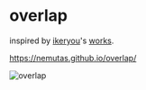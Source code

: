 # overlap
inspired by [ikeryou](https://twitter.com/ikeryou)'s [works](https://ikeryou.jp/sketch/334/).

https://nemutas.github.io/overlap/

![overlap](https://user-images.githubusercontent.com/46724121/208225054-380aa02e-c9c8-4bfd-8ce8-909c21dc457b.jpg)
